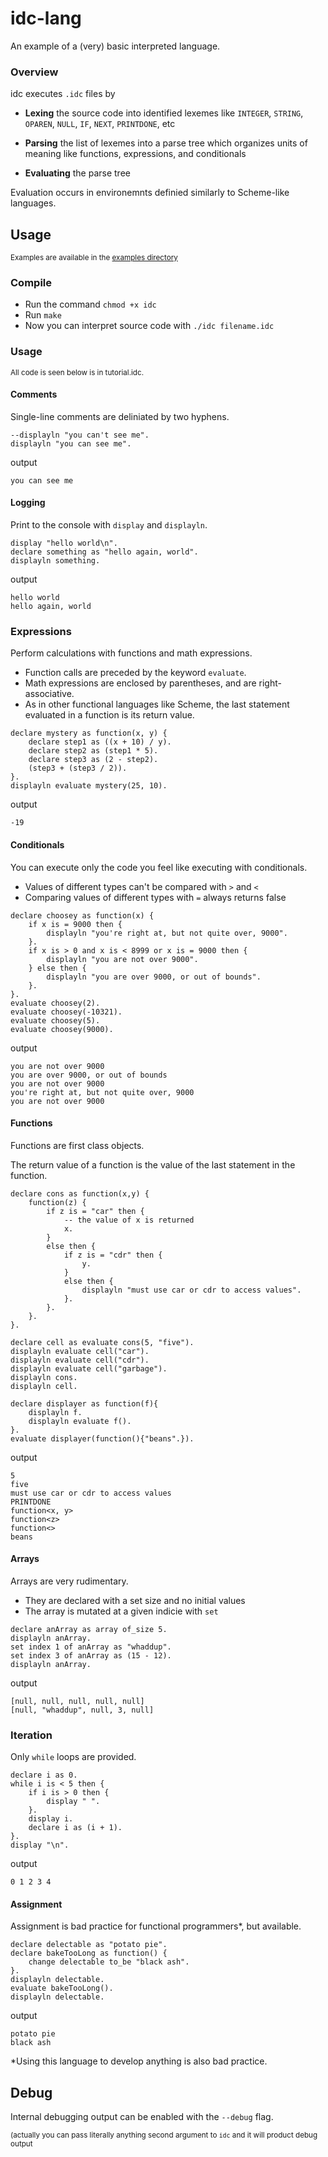 # idc-lang

An example of a (very) basic interpreted language.

### Overview

idc executes `.idc` files by

- **Lexing** the source code into identified lexemes like `INTEGER`, `STRING`, `OPAREN`, `NULL`, `IF`, `NEXT`, `PRINTDONE`, etc

- **Parsing** the list of lexemes into a parse tree which organizes units of meaning like functions, expressions, and conditionals

- **Evaluating** the parse tree

Evaluation occurs in environemnts definied similarly to Scheme-like languages.

## Usage

<small>Examples are available in the [examples directory](./examples)</small>

### Compile
- Run the command `chmod +x idc`
- Run `make`
- Now you can interpret source code with `./idc filename.idc`

### Usage

<small>All code is seen below is in tutorial.idc.</small>

#### Comments

Single-line comments are deliniated by two hyphens.

```
--displayln "you can't see me".
displayln "you can see me".
```

output
```
you can see me
```

#### Logging

Print to the console with `display` and `displayln`.

```
display "hello world\n".
declare something as "hello again, world".
displayln something.
```

output
```
hello world
hello again, world
```

### Expressions

Perform calculations with functions and math expressions.

- Function calls are preceded by the keyword `evaluate`. 
- Math expressions are enclosed by parentheses, and are right-associative.
- As in other functional languages like Scheme, the last statement evaluated in a function is its return value.

```
declare mystery as function(x, y) {
    declare step1 as ((x + 10) / y).
    declare step2 as (step1 * 5).
    declare step3 as (2 - step2).
    (step3 + (step3 / 2)).
}.
displayln evaluate mystery(25, 10).
```

output
```
-19
```

#### Conditionals

You can execute only the code you feel like executing with conditionals.

- Values of different types can't be compared with `>` and `<`
- Comparing values of different types with `=` always returns false

```
declare choosey as function(x) {
    if x is = 9000 then {
        displayln "you're right at, but not quite over, 9000".
    }.
    if x is > 0 and x is < 8999 or x is = 9000 then {
        displayln "you are not over 9000".
    } else then {
        displayln "you are over 9000, or out of bounds".
    }.
}.
evaluate choosey(2).
evaluate choosey(-10321).
evaluate choosey(5).
evaluate choosey(9000).
```

output
```
you are not over 9000
you are over 9000, or out of bounds
you are not over 9000
you're right at, but not quite over, 9000
you are not over 9000
```

#### Functions

Functions are first class objects.

The return value of a function is the value of the last statement in the function.

```
declare cons as function(x,y) {
    function(z) {
        if z is = "car" then {
            -- the value of x is returned
            x.
        }
        else then {
            if z is = "cdr" then {
                y.
            }
            else then {
                displayln "must use car or cdr to access values".
            }.
        }.
    }.
}.

declare cell as evaluate cons(5, "five").
displayln evaluate cell("car").
displayln evaluate cell("cdr").
displayln evaluate cell("garbage").
displayln cons.
displayln cell.

declare displayer as function(f){
    displayln f.
    displayln evaluate f().
}.
evaluate displayer(function(){"beans".}).
```

output
```
5
five
must use car or cdr to access values
PRINTDONE
function<x, y>
function<z>
function<>
beans
```

#### Arrays

Arrays are very rudimentary.

- They are declared with a set size and no initial values
- The array is mutated at a given indicie with `set`

```
declare anArray as array of_size 5.
displayln anArray.
set index 1 of anArray as "whaddup".
set index 3 of anArray as (15 - 12).
displayln anArray.
```

output
```
[null, null, null, null, null]
[null, "whaddup", null, 3, null]
```

### Iteration

Only `while` loops are provided.

```
declare i as 0.
while i is < 5 then {
    if i is > 0 then {
        display " ".
    }.
    display i.
    declare i as (i + 1).
}.
display "\n".
```

output
```
0 1 2 3 4
```

#### Assignment

Assignment is bad practice for functional programmers*, but available.

```
declare delectable as "potato pie".
declare bakeTooLong as function() {
    change delectable to_be "black ash".
}.
displayln delectable.
evaluate bakeTooLong().
displayln delectable.
```

output
```
potato pie
black ash
```

*Using this language to develop anything is also bad practice.

## Debug

Internal debugging output can be enabled with the `--debug` flag.

<small>(actually you can pass literally anything second argument to `idc` and it will product debug output</small>